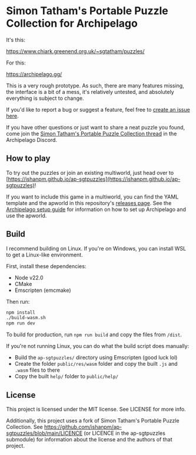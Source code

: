 # Simon Tatham's Portable Puzzle Collection for Archipelago

It's this:

https://www.chiark.greenend.org.uk/~sgtatham/puzzles/

For this:

https://archipelago.gg/

This is a very rough prototype. As such, there are many features missing, the interface is a bit of a mess, it's relatively untested, and absolutely everything is subject to change.

If you'd like to report a bug or suggest a feature, feel free to [create an issue here](https://github.com/ishanpm/ap-sgtpuzzles-web/issues).

If you have other questions or just want to share a neat puzzle you found, come join the [Simon Tatham's Portable Puzzle Collection thread](https://discord.com/channels/731205301247803413/1278733078516207719) in the Archipelago Discord.

## How to play

To try out the puzzles or join an existing multiworld, just head over to [https://ishanpm.github.io/ap-sgtpuzzles](https://ishanpm.github.io/ap-sgtpuzzles)!

If you want to include this game in a multiworld, you can find the YAML template and the apworld in this repository's [releases page](https://github.com/ishanpm/ap-sgtpuzzles-web/releases). See the [Archipelago setup guide](https://archipelago.gg/tutorial/Archipelago/setup/en) for information on how to set up Archipelago and use the apworld.

## Build

I recommend building on Linux. If you're on Windows, you can install WSL to get a Linux-like environment.

First, install these dependencies:
- Node v22.0
- CMake
- Emscripten (emcmake)

Then run:

```sh
npm install
./build-wasm.sh
npm run dev
```

To build for production, run `npm run build` and copy the files from `/dist`.

If you're not running Linux, you can do what the build script does manually:

- Build the `ap-sgtpuzzles/` directory using Emscripten (good luck lol)
- Create the folder `public/res/wasm` folder and copy the built `.js` and `.wasm` files to there
- Copy the built `help/` folder to `public/help/`

## License

This project is licensed under the MIT license. See LICENSE for more info.

Additionally, this project uses a fork of Simon Tatham's Portable Puzzle Collection. See https://github.com/ishanpm/ap-sgtpuzzles/blob/main/LICENCE (or LICENCE in the ap-sgtpuzzles submodule) for information about the license and the authors of that project.
